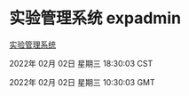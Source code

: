 # 实验管理系统 expadmin
[实验管理系统](http://59.174.27.143:56808/expadmin-782313d2-e1b1-4ea7-932e-3a55e6a1a4d0/)

2022年 02月 02日 星期三 18:30:03 CST

2022年 02月 02日 星期三 10:30:03 GMT

